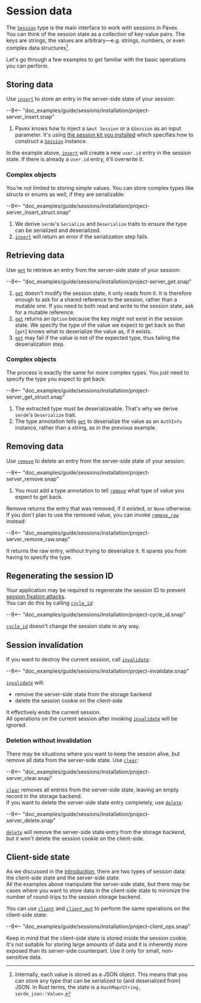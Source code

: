 # Session data

The [`Session`][Session] type is the main interface to work with sessions in Pavex.\
You can think of the session state as a collection of key-value pairs. The keys are strings, the values are
arbitrary—e.g. strings, numbers, or even complex data structures[^internal-representation].

Let's go through a few examples to get familiar with the basic operations you can perform.

## Storing data

Use [`insert`][insert] to store an entry in the server-side state of your session:

--8<-- "doc_examples/guide/sessions/installation/project-server_insert.snap"

1. Pavex knows how to inject a `&mut Session` or a `&Session` as an input parameter.
   It's using [the session kit you installed](installation.md#kits) which specifies 
   how to construct a [`Session`][Session] instance.
   
In the example above, [`insert`][insert] will create a new `user.id` entry in the session state. 
If there is already a `user.id` entry, it'll overwrite it.

### Complex objects

You're not limited to storing simple values. You can store complex types like structs
or enums as well, if they are serializable:

--8<-- "doc_examples/guide/sessions/installation/project-server_insert_struct.snap"

1. We derive `serde`'s `Serialize` and `Deserialize` traits to ensure the type
   can be serialized and deserialized.
2. [`insert`][insert] will return an error if the serialization step fails.

## Retrieving data

Use [`get`][get] to retrieve an entry from the server-side state of your session:

--8<-- "doc_examples/guide/sessions/installation/project-server_get.snap"

1. [`get`][get] doesn't modify the session state, it only reads from it.
  It is therefore enough to ask for a shared reference to the session,
  rather than a mutable one.
  If you need to both read and write to the session state, ask for a mutable reference.
2. [`get`][get] returns an `Option` because the key might not exist in the session state.
  We specify the type of the value we expect to get back so that [`get`]
  knows what to deserialize the value as, if it exists.
3. [`get`][get] may fail if the value is not of the expected type, thus failing 
  the deserialization step.
  
### Complex objects

The process is exactly the same for more complex types. You just need to specify the type
you expect to get back: 

--8<-- "doc_examples/guide/sessions/installation/project-server_get_struct.snap"

1. The extracted type must be deserializeable. That's why we derive `serde`'s `Deserialize` trait.
2. The type annotation tells [`get`][get] to deserialize the value as an `AuthInfo` instance,
   rather than a string, as in the previous example.
   
## Removing data

Use [`remove`][remove] to delete an entry from the server-side state of your session:

--8<-- "doc_examples/guide/sessions/installation/project-server_remove.snap"

1. You must add a type annotation to tell [`remove`][remove] what type of value you expect to get back.

Remove returns the entry that was removed, if it existed, or `None` otherwise.\
If you don't plan to use the removed value, you can invoke [`remove_raw`][remove_raw] instead:

--8<-- "doc_examples/guide/sessions/installation/project-server_remove_raw.snap"

It returns the raw entry, without trying to deserialize it. It spares you from having to specify the type.

## Regenerating the session ID

Your application may be required to regenerate the session ID 
to prevent [session fixation attacks](https://owasp.org/www-community/attacks/Session_fixation).\
You can do this by calling [`cycle_id`][cycle_id]:

--8<-- "doc_examples/guide/sessions/installation/project-cycle_id.snap"

[`cycle_id`][cycle_id] doesn't change the session state in any way.

## Session invalidation

If you want to destroy the current session, call [`invalidate`][invalidate]:

--8<-- "doc_examples/guide/sessions/installation/project-invalidate.snap"

[`invalidate`][invalidate] will:

- remove the server-side state from the storage backend
- delete the session cookie on the client-side 

It effectively ends the current session.\
All operations on the current session after invoking [`invalidate`][invalidate] will be ignored.

### Deletion without invalidation

There may be situations where you want to keep the session alive, but remove all data
from the server-side state. Use [`clear`][clear]:

--8<-- "doc_examples/guide/sessions/installation/project-server_clear.snap"

[`clear`][clear] removes all entries from the server-side state, leaving an empty record 
in the storage backend.\
If you want to delete the server-side state entry completely, use [`delete`][delete]:

--8<-- "doc_examples/guide/sessions/installation/project-server_delete.snap"

[`delete`][delete] will remove the server-side state entry from the storage backend, but it won't
delete the session cookie on the client-side.

## Client-side state
    
As we discussed in the [introduction](index.md#anatomy-of-a-session), there are two types of session data: 
the client-side state and the server-side state.\
All the examples above manipulate the server-side state, but there may be cases where you want to
store data in the client-side state to minimize the number of round-trips to the session storage
backend.

You can use [`client`][client] and [`client_mut`][client_mut] to perform the same operations on the client-side state:

--8<-- "doc_examples/guide/sessions/installation/project-client_ops.snap"

Keep in mind that the client-side state is stored inside the session cookie.\
It's not suitable for storing large amounts of data and it is inherently more exposed than its
server-side counterpart. Use it only for small, non-sensitive data.

[^internal-representation]: Internally, each value is stored as a JSON object. This means that 
  you can store any type that can be serialized to (and deserialized from) JSON. In Rust terms,
  the state is a `HashMap<String, serde_json::Value>`.

[Session]: ../../api_reference/pavex_session/struct.Session.html
[delete]: ../../api_reference/pavex_session/struct.Session.html#method.delete
[cycle_id]: ../../api_reference/pavex_session/struct.Session.html#method.cycle_id
[invalidate]: ../../api_reference/pavex_session/struct.Session.html#method.invalidate
[client]: ../../api_reference/pavex_session/struct.Session.html#method.client
[client_mut]: ../../api_reference/pavex_session/struct.Session.html#method.client_mut
[clear]: ../../api_reference/pavex_session/struct.Session.html#method.clear
[insert]: ../../api_reference/pavex_session/struct.Session.html#method.insert
[remove]: ../../api_reference/pavex_session/struct.Session.html#method.remove
[remove_raw]: ../../api_reference/pavex_session/struct.Session.html#method.remove_raw
[get]: ../../api_reference/pavex_session/struct.Session.html#method.get

